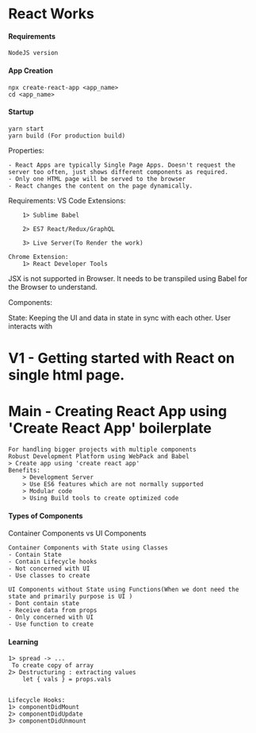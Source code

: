 # React Works

#### Requirements
    NodeJS version

#### App Creation
    npx create-react-app <app_name>
    cd <app_name>

#### Startup

    yarn start
    yarn build (For production build)

Properties:

    - React Apps are typically Single Page Apps. Doesn't request the server too often, just shows different components as required.
    - Only one HTML page will be served to the browser
    - React changes the content on the page dynamically.

Requirements:
    VS Code Extensions:

        1> Sublime Babel

        2> ES7 React/Redux/GraphQL
        
        3> Live Server(To Render the work)

    Chrome Extension:
        1> React Developer Tools
JSX is not supported in Browser. It needs to be transpiled using Babel for the Browser to understand.

Components:


State:
Keeping the UI and data in state in sync with each other. User interacts with 
# V1 - Getting started with React on single html page.

# Main - Creating  React App using  'Create React App' boilerplate
    For handling bigger projects with multiple components 
    Robust Development Platform using WebPack and Babel
    > Create app using 'create react app'
    Benefits:
        > Development Server
        > Use ES6 features which are not normally supported
        > Modular code
        > Using Build tools to create optimized code

#### Types of Components
Container Components vs UI Components

    Container Components with State using Classes
    - Contain State
    - Contain Lifecycle hooks
    - Not concerned with UI
    - Use classes to create

    UI Components without State using Functions(When we dont need the state and primarily purpose is UI )
    - Dont contain state
    - Receive data from props
    - Only concerned with UI
    - Use function to create 


#### Learning
    1> spread -> ...    
     To create copy of array
    2> Destructuring : extracting values 
        let { vals } = props.vals


    Lifecycle Hooks:
    1> componentDidMount
    2> componentDidUpdate
    3> componentDidUnmount